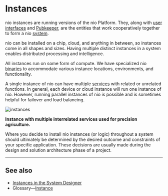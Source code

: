 # Instances

nio instances are running versions of the nio Platform. They, along with [user interfaces](/ui/README.md) and [Pubkeeper](/pubkeeper/README.md), are the entities that work cooperatively together to form a nio [system](/systems/README.md).

nio can be installed on a chip, cloud, and anything in between, so instances come in all shapes and sizes. Having multiple distinct instances in a system enables distributed processing and intelligence.

All instances run on some form of compute. We have specialized nio [binaries](/binaries/README.md) to accommodate various instance locations, environments, and functionality.

A single instance of nio can have multiple [services](/services/README.md) with related or unrelated functions. In general, each device or cloud instance will run one instance of nio. However, running parallel instances of nio is possible and is sometimes helpful for failover and load balancing.

![instances](/img/intro-instance.png)

**Instance with multiple interrelated services used for precision agriculture.**

Where you decide to install nio instances (or logic) throughout a system should ultimately be determined by the desired outcome and constraints of your specific application. These decisions are usually made during the design and solution architecture phase of a project.

---
## See also

* [Instances in the System Designer](/system-designer/designer-tasks.html#instance)
* Glossary—[Instance](/glossary#instance)
